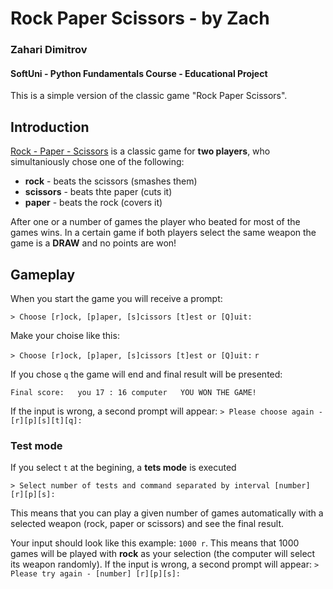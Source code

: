 # Rock Paper Scissors - by Zach
### Zahari Dimitrov
#### SoftUni - Python Fundamentals Course - Educational Project
This is a simple version of the classic game "Rock Paper Scissors".

## Introduction
[Rock - Paper - Scissors](https://en.wikipedia.org/wiki/Rock_paper_scissors) is a classic game for **two players**, who simultaniously chose one of the following:
- **rock** - beats the scissors (smashes them)
- **scissors** - beats thte paper (cuts it)
- **paper** - beats the rock (covers it)

After one or a number of games the player who beated for most of the games wins.
In a certain game if both players select the same weapon the game is a **DRAW** and no points are won!

## Gameplay
When you start the game you will receive a prompt:

`> Choose [r]ock, [p]aper, [s]cissors [t]est or [Q]uit: `

Make your choise like  this:

`> Choose [r]ock, [p]aper, [s]cissors [t]est or [Q]uit:` `r`

If you chose `q` the game will end and final result will be presented:

  `Final score:  
  you 17 : 16 computer  
  YOU WON THE GAME!`

If the input is wrong, a second prompt will appear:
`> Please choose again - [r][p][s][t][q]: `

### Test mode
If you select `t` at the begining, a **tets mode** is executed

`> Select number of tests and command separated by interval [number] [r][p][s]: `

This means that you can play a given number of games automatically with a selected weapon (rock, paper or scissors) and see the final result.

Your input should look like this example: `1000 r`.
This means that 1000 games will be played with **rock** as your selection (the computer will select its weapon randomly).
If the input is wrong, a second prompt will appear:
`> Please try again - [number] [r][p][s]: `
